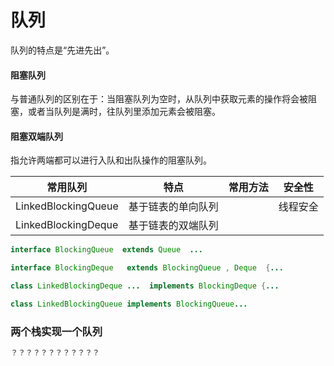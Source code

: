 # 队列

队列的特点是“先进先出”。

#### 阻塞队列
与普通队列的区别在于：当阻塞队列为空时，从队列中获取元素的操作将会被阻塞，或者当队列是满时，往队列里添加元素会被阻塞。


#### 阻塞双端队列
指允许两端都可以进行入队和出队操作的阻塞队列。

常用队列 | 特点 | 常用方法 | 安全性
-|- |-|-
LinkedBlockingQueue|基于链表的单向队列||线程安全
LinkedBlockingDeque|基于链表的双端队列||



```java  
interface BlockingQueue  extends Queue  ...

interface BlockingDeque   extends BlockingQueue , Deque  {...

class LinkedBlockingDeque ...  implements BlockingDeque {...

class LinkedBlockingQueue implements BlockingQueue...
```



### 两个栈实现一个队列
```java  
？？？？？？？？？？？？
```

